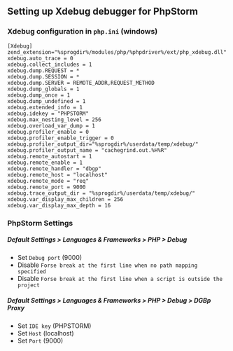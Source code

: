 ## Setting up Xdebug debugger for PhpStorm

### Xdebug configuration in `php.ini` (windows)
```
[Xdebug]
zend_extension="%sprogdir%/modules/php/%phpdriver%/ext/php_xdebug.dll"
xdebug.auto_trace = 0
xdebug.collect_includes = 1
xdebug.dump.REQUEST = *
xdebug.dump.SESSION = *
xdebug.dump.SERVER = REMOTE_ADDR,REQUEST_METHOD
xdebug.dump_globals = 1
xdebug.dump_once = 1
xdebug.dump_undefined = 1
xdebug.extended_info = 1
xdebug.idekey = "PHPSTORM"
xdebug.max_nesting_level = 256
xdebug.overload_var_dump = 1
xdebug.profiler_enable = 0
xdebug.profiler_enable_trigger = 0
xdebug.profiler_output_dir="%sprogdir%/userdata/temp/xdebug/"
xdebug.profiler_output_name = "cachegrind.out.%H%R"
xdebug.remote_autostart = 1
xdebug.remote_enable = 1
xdebug.remote_handler = "dbgp"
xdebug.remote_host = "localhost"
xdebug.remote_mode = "req"
xdebug.remote_port = 9000
xdebug.trace_output_dir = "%sprogdir%/userdata/temp/xdebug/"
xdebug.var_display_max_children = 256
xdebug.var_display_max_depth = 16
```

### PhpStorm Settings 

##### Default Settings > Languages & Frameworks > PHP > Debug
- Set `Debug port` (9000)
- Disable `Forse break at the first line when no path mapping specified`
- Disable `Forse break at the first line when a script is outside the project`

##### Default Settings > Languages & Frameworks > PHP > Debug > DGBp Proxy
- Set `IDE key` (PHPSTORM)
- Set `Host` (localhost)
- Set `Port` (9000)